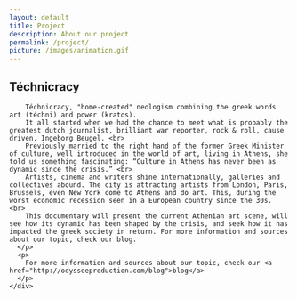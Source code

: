 ```yaml
---
layout: default
title: Project
description: About our project
permalink: /project/
picture: /images/animation.gif
---
```


<div class="container">
  <div class="row">
    <div class="col-xs-12 col-lg-6 col-lg-offset-3">
      <h2>
        Téchnicracy 
      </h2>
      <p class="text-block">

        Téchnicracy, "home-created" neologism combining the greek words art (téchni) and power (kratos). 
        It all started when we had the chance to meet what is probably the greatest dutch journalist, brilliant war reporter, rock & roll, cause driven, Ingeborg Beugel. <br>
        Previously married to the right hand of the former Greek Minister of culture, well introduced in the world of art, living in Athens, she told us something fascinating: “Culture in Athens has never been as dynamic since the crisis.” <br>
        Artists, cinema and writers shine internationally, galleries and collectives abound. The city is attracting artists from London, Paris, Brussels, even New York come to Athens and do art. This, during the worst economic recession seen in a European country since the 30s. <br>
        This documentary will present the current Athenian art scene, will see how its dynamic has been shaped by the crisis, and seek how it has impacted the greek society in return. For more information and sources about our topic, check our blog.
      </p>
      <p>
        For more information and sources about our topic, check our <a href="http://odysseeproduction.com/blog">blog</a> 
      </p>
    </div>
  </div>
</div>